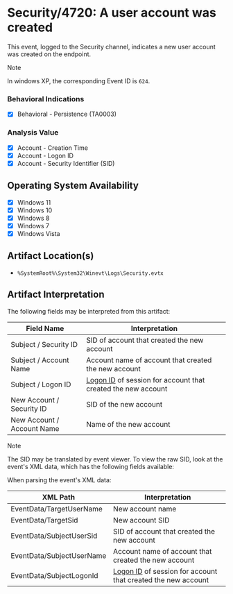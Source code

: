 # Security/4720: A user account was created
This event, logged to the Security channel, indicates a new user account was created on the endpoint.

> [!NOTE]
> In windows XP, the corresponding Event ID is `624`.

### Behavioral Indications
 - [x] Behavioral - Persistence (TA0003)

### Analysis Value
 - [x] Account - Creation Time
 - [x] Account - Logon ID
 - [x] Account - Security Identifier (SID)

## Operating System Availability
 - [x] Windows 11
 - [x] Windows 10
 - [x] Windows 8
 - [x] Windows 7
 - [x] Windows Vista

## Artifact Location(s)
- `%SystemRoot%\System32\Winevt\Logs\Security.evtx`

## Artifact Interpretation
The following fields may be interpreted from this artifact:

| Field Name | Interpretation |
| - | - |
| Subject / Security ID | SID of account that created the new account |
| Subject / Account Name | Account name of account that created the new account |
| Subject / Logon ID | [Logon ID](/README.md/#account---logon-id) of session for account that created the new account |
| New Account / Security ID | SID of the new account |
| New Account / Account Name | Name of the new account |

> [!NOTE]
> The SID may be translated by event viewer. To view the raw SID, look at the event's XML data, which has the following fields available:

When parsing the event's XML data:

| XML Path | Interpretation |
| - | - |
| EventData/TargetUserName | New account name |
| EventData/TargetSid | New account SID |
| EventData/SubjectUserSid | SID of account that created the new account |
| EventData/SubjectUserName | Account name of account that created the new account |
| EventData/SubjectLogonId | [Logon ID](/README.md/#account---logon-id) of session for account that created the new account |

